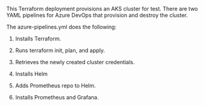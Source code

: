 This Terraform deployment provisions an AKS cluster for test. There are two YAML pipelines for Azure DevOps that provision and destroy the cluster. 

The azure-pipelines.yml does the following:

1. Installs Terraform.

2. Runs terraform init, plan, and apply.

3. Retrieves the newly created cluster credentials.

4. Installs Helm

5. Adds Prometheus repo to Helm.

6. Installs Prometheus and Grafana.


